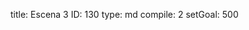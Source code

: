 title:          Escena 3
ID:             130
type:           md
compile:        2
setGoal:        500



